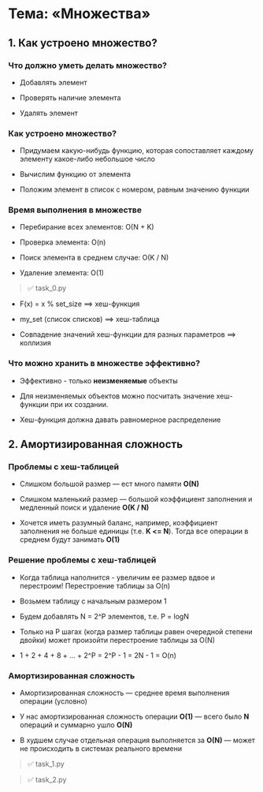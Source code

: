 # Тема: «Множества»

## 1. Как устроено множество?

### Что должно уметь делать множество?

* Добавлять элемент

* Проверять наличие элемента

* Удалять элемент

### Как устроено множество?

* Придумаем какую-нибудь функцию, которая сопоставляет 
каждому элементу какое-либо небольшое число

* Вычислим функцию от элемента

* Положим элемент в список с номером, равным значению
функции

### Время выполнения в множестве

* Перебирание всех элементов: O(N + K) 

* Проверка элемента: O(n)

* Поиск элемента в среднем случае: O(K / N)

* Удаление элемента: O(1) 

> ✅ task_0.py 

* F(x) = x % set_size ==> хеш-функция

* my_set (список списков) ==> хеш-таблица

* Совпадение значений хеш-функции для разных 
параметров ==> коллизия

### Что можно хранить в множестве эффективно?

* Эффективно - только **неизменяемые** объекты

* Для неизменяемых объектов можно посчитать значение хеш-функции при их создании.

* Хеш-функция должна давать равномерное распределение

## 2. Амортизированная сложность

### Проблемы с хеш-таблицей

* Слишком большой размер — ест много памяти **O(N)**

* Слишком маленький размер — большой коэффициент 
заполнения и медленный поиск и удаление **O(K / N)**

* Хочется иметь разумный баланс, например, коэффициент
заполнения не больше единицы (т.е. **K <= N**). 
Тогда все операции в среднем будут занимать **O(1)**

### Решение проблемы с хеш-таблицей

* Когда таблица наполнится - увеличим ее размер вдвое
и перестроим! Перестроение таблицы за O(n)

* Возьмем таблицу с начальным размером 1

* Будем добавлять N = 2^P элементов, т.е. P = logN

* Только на P шагах (когда размер таблицы равен
очередной степени двойки) может произойти
перестроение таблицы за O(N)

* 1 + 2 + 4 + 8 + ... + 2^P = 2^P - 1 = 2N - 1 = O(n)

### Амортизированная сложность

* Амортизированная сложность — среднее время выполнения операции (условно)

* У нас амортизированная сложность операции **O(1)** — 
всего было **N** операций и суммарно ушло **O(N)**

* В худшем случае отдельная операция выполняется за **O(N)** 
— может не происходить в системах реального времени

> ✅ task_1.py 

> ✅ task_2.py 